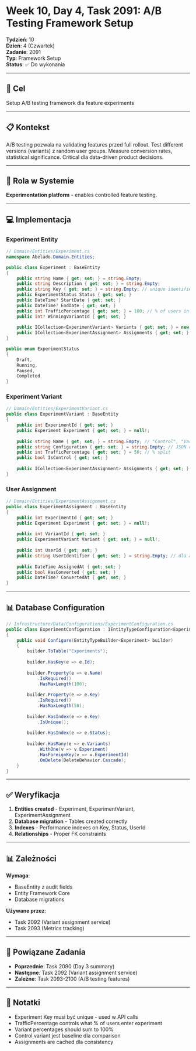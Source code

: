 # Week 10, Day 4, Task 2091: A/B Testing Framework Setup

**Tydzień**: 10  
**Dzień**: 4 (Czwartek)  
**Zadanie**: 2091  
**Typ**: Framework Setup  
**Status**: ✅ Do wykonania

---

## 🎯 Cel

Setup A/B testing framework dla feature experiments

---

## 📋 Kontekst

A/B testing pozwala na validating features przed full rollout. Test different versions (variants) z random user groups. Measure conversion rates, statistical significance. Critical dla data-driven product decisions.

---

## 🔧 Rola w Systemie

**Experimentation platform** - enables controlled feature testing.

---

## 💻 Implementacja

### Experiment Entity

```csharp
// Domain/Entities/Experiment.cs
namespace Abelado.Domain.Entities;

public class Experiment : BaseEntity
{
    public string Name { get; set; } = string.Empty;
    public string Description { get; set; } = string.Empty;
    public string Key { get; set; } = string.Empty; // unique identifier
    public ExperimentStatus Status { get; set; }
    public DateTime? StartDate { get; set; }
    public DateTime? EndDate { get; set; }
    public int TrafficPercentage { get; set; } = 100; // % of users in experiment
    public int? WinningVariantId { get; set; }
    
    public ICollection<ExperimentVariant> Variants { get; set; } = new List<ExperimentVariant>();
    public ICollection<ExperimentAssignment> Assignments { get; set; } = new List<ExperimentAssignment>();
}

public enum ExperimentStatus
{
    Draft,
    Running, 
    Paused,
    Completed
}
```

### Experiment Variant

```csharp
// Domain/Entities/ExperimentVariant.cs
public class ExperimentVariant : BaseEntity
{
    public int ExperimentId { get; set; }
    public Experiment Experiment { get; set; } = null!;
    
    public string Name { get; set; } = string.Empty; // "Control", "Variant A", etc.
    public string Configuration { get; set; } = string.Empty; // JSON config
    public int TrafficPercentage { get; set; } = 50; // % split
    public bool IsControl { get; set; }
    
    public ICollection<ExperimentAssignment> Assignments { get; set; } = new List<ExperimentAssignment>();
}
```

### User Assignment

```csharp
// Domain/Entities/ExperimentAssignment.cs  
public class ExperimentAssignment : BaseEntity
{
    public int ExperimentId { get; set; }
    public Experiment Experiment { get; set; } = null!;
    
    public int VariantId { get; set; }
    public ExperimentVariant Variant { get; set; } = null!;
    
    public int UserId { get; set; }
    public string UserIdentifier { get; set; } = string.Empty; // dla anonymous users
    
    public DateTime AssignedAt { get; set; }
    public bool HasConverted { get; set; }
    public DateTime? ConvertedAt { get; set; }
}
```

---

## 📊 Database Configuration

```csharp
// Infrastructure/Data/Configurations/ExperimentConfiguration.cs
public class ExperimentConfiguration : IEntityTypeConfiguration<Experiment>
{
    public void Configure(EntityTypeBuilder<Experiment> builder)
    {
        builder.ToTable("Experiments");
        
        builder.HasKey(e => e.Id);
        
        builder.Property(e => e.Name)
            .IsRequired()
            .HasMaxLength(100);
            
        builder.Property(e => e.Key)
            .IsRequired()
            .HasMaxLength(50);
            
        builder.HasIndex(e => e.Key)
            .IsUnique();
            
        builder.HasIndex(e => e.Status);
        
        builder.HasMany(e => e.Variants)
            .WithOne(v => v.Experiment)
            .HasForeignKey(v => v.ExperimentId)
            .OnDelete(DeleteBehavior.Cascade);
    }
}
```

---

## ✅ Weryfikacja

1. **Entities created** - Experiment, ExperimentVariant, ExperimentAssignment
2. **Database migration** - Tables created correctly
3. **Indexes** - Performance indexes on Key, Status, UserId
4. **Relationships** - Proper FK constraints

---

## 📊 Zależności

**Wymaga**:
- BaseEntity z audit fields
- Entity Framework Core
- Database migrations

**Używane przez**:
- Task 2092 (Variant assignment service)
- Task 2093 (Metrics tracking)

---

## 🔗 Powiązane Zadania

- **Poprzednie**: Task 2090 (Day 3 summary)
- **Następne**: Task 2092 (Variant assignment service)
- **Zależne**: Task 2093-2100 (A/B testing features)

---

## 📝 Notatki

- Experiment Key musi być unique - used w API calls
- TrafficPercentage controls what % of users enter experiment
- Variant percentages should sum to 100%
- Control variant jest baseline dla comparison
- Assignments are cached dla consistency